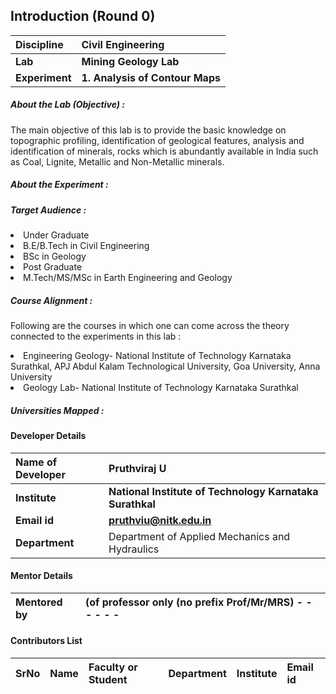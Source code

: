 ## Introduction (Round 0)

<b>Discipline</b> | <b>Civil Engineering</b>
:--|:--|
<b>Lab</b> | <b> Mining Geology Lab</b>
<b> Experiment</b> |     <b> 1. Analysis of Contour Maps </b>

<h5> About the Lab (Objective) : </h5>

The main objective of this lab is to provide the basic knowledge on topographic profiling, identification of geological features, analysis and identification of minerals, rocks which is abundantly available in India such as Coal, Lignite, Metallic and Non-Metallic minerals.

<h5> About the Experiment : </h5>

<h5> Target Audience : </h5>
<li>Under Graduate</li>
<li>B.E/B.Tech in Civil Engineering</li>
<li>BSc in Geology</li>
<li>Post Graduate</li>
<li>M.Tech/MS/MSc in Earth Engineering and Geology</li>

<h5> Course Alignment : </h5>

Following are the courses in which one can come across the theory connected to the experiments in this lab :
<li> Engineering Geology- National Institute of Technology Karnataka Surathkal, APJ Abdul Kalam Technological University,  Goa University,  Anna University</li>
<li>Geology Lab- National Institute of Technology Karnataka Surathkal</li>

<h5> Universities Mapped : </h5>

#### Developer Details

<b>Name of Developer</b>  | <b> Pruthviraj U</b>
:--|:--|
<b> Institute</b>  | <b> National Institute of Technology Karnataka Surathkal</b>
<b> Email id</b> |     <b> pruthviu@nitk.edu.in</b>
<b> Department | Department of Applied Mechanics and Hydraulics

#### Mentor Details

<b>Mentored by | <b> (of professor only (no prefix Prof/Mr/MRS) - - - - - -
:--|:--|


#### Contributors List

SrNo | Name | Faculty or Student | Department| Institute | Email id
:--|:--|:--|:--|:--|:--|
